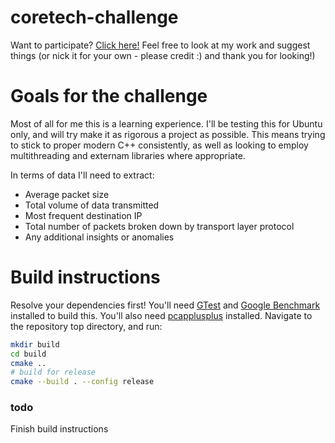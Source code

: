 # coretech-challenge
Want to participate? [Click here!](https://www.coretechsec.com/operation-packet-storm) Feel free to look at my work and suggest things (or nick it for your own - please credit :) and thank you for looking!)

# Goals for the challenge
Most of all for me this is a learning experience. I'll be testing this for Ubuntu only, and will try make it as rigorous a project as possible. This means trying to stick to proper modern C++ consistently, as well as looking to employ multithreading and externam libraries where appropriate.

In terms of data I'll need to extract:
- Average packet size
- Total volume of data transmitted
- Most frequent destination IP
- Total number of packets broken down by transport layer protocol
- Any additional insights or anomalies

# Build instructions
Resolve your dependencies first! You'll need [GTest](https://github.com/google/googletest) and [Google Benchmark](https://github.com/google/benchmark) installed to build this. You'll also need [pcapplusplus](https://pcapplusplus.github.io/docs/install/linux) installed. 
Navigate to the repository top directory, and run:
```sh
mkdir build
cd build
cmake ..
# build for release
cmake --build . --config release
```

### todo
Finish build instructions